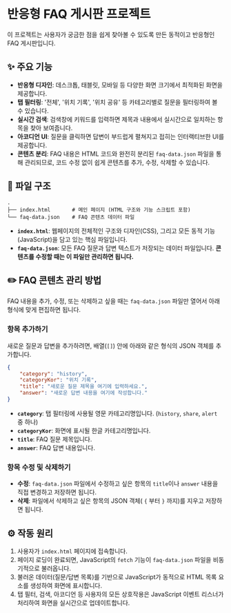 # 반응형 FAQ 게시판 프로젝트

이 프로젝트는 사용자가 궁금한 점을 쉽게 찾아볼 수 있도록 만든 동적이고 반응형인 FAQ 게시판입니다.

## ✨ 주요 기능

- **반응형 디자인**: 데스크톱, 태블릿, 모바일 등 다양한 화면 크기에서 최적화된 화면을 제공합니다.
- **탭 필터링**: '전체', '위치 기록', '위치 공유' 등 카테고리별로 질문을 필터링하여 볼 수 있습니다.
- **실시간 검색**: 검색창에 키워드를 입력하면 제목과 내용에서 실시간으로 일치하는 항목을 찾아 보여줍니다.
- **아코디언 UI**: 질문을 클릭하면 답변이 부드럽게 펼쳐지고 접히는 인터랙티브한 UI를 제공합니다.
- **콘텐츠 분리**: FAQ 내용은 HTML 코드와 완전히 분리된 `faq-data.json` 파일을 통해 관리되므로, 코드 수정 없이 쉽게 콘텐츠를 추가, 수정, 삭제할 수 있습니다.

## 📁 파일 구조

```text
.
├── index.html       # 메인 페이지 (HTML 구조와 기능 스크립트 포함)
└── faq-data.json    # FAQ 콘텐츠 데이터 파일
````

  - **`index.html`**: 웹페이지의 전체적인 구조와 디자인(CSS), 그리고 모든 동적 기능(JavaScript)을 담고 있는 핵심 파일입니다.
  - **`faq-data.json`**: 모든 FAQ 질문과 답변 텍스트가 저장되는 데이터 파일입니다. **콘텐츠를 수정할 때는 이 파일만 관리하면 됩니다.**

## ✏️ FAQ 콘텐츠 관리 방법

FAQ 내용을 추가, 수정, 또는 삭제하고 싶을 때는 `faq-data.json` 파일만 열어서 아래 형식에 맞게 편집하면 됩니다.

### 항목 추가하기

새로운 질문과 답변을 추가하려면, 배열(`[]`) 안에 아래와 같은 형식의 JSON 객체를 추가합니다.

```json
{
    "category": "history",
    "categoryKor": "위치 기록",
    "title": "새로운 질문 제목을 여기에 입력하세요.",
    "answer": "새로운 답변 내용을 여기에 작성합니다."
}
```

  - **`category`**: 탭 필터링에 사용될 영문 카테고리명입니다. (`history`, `share`, `alert` 중 하나)
  - **`categoryKor`**: 화면에 표시될 한글 카테고리명입니다.
  - **`title`**: FAQ 질문 제목입니다.
  - **`answer`**: FAQ 답변 내용입니다.

### 항목 수정 및 삭제하기

  - **수정**: `faq-data.json` 파일에서 수정하고 싶은 항목의 `title`이나 `answer` 내용을 직접 변경하고 저장하면 됩니다.
  - **삭제**: 파일에서 삭제하고 싶은 항목의 JSON 객체( `{` 부터 `}` 까지)를 지우고 저장하면 됩니다.

## ⚙️ 작동 원리

1.  사용자가 `index.html` 페이지에 접속합니다.
2.  페이지 로딩이 완료되면, JavaScript의 `fetch` 기능이 `faq-data.json` 파일을 비동기적으로 불러옵니다.
3.  불러온 데이터(질문/답변 목록)를 기반으로 JavaScript가 동적으로 HTML 목록 요소를 생성하여 화면에 표시합니다.
4.  탭 필터, 검색, 아코디언 등 사용자의 모든 상호작용은 JavaScript 이벤트 리스너가 처리하여 화면을 실시간으로 업데이트합니다.
